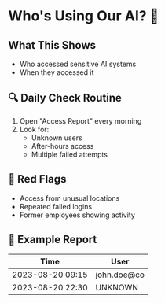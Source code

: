 # Who's Using Our AI? 👤

## What This Shows
- Who accessed sensitive AI systems
- When they accessed it

## 🔍 Daily Check Routine
1. Open "Access Report" every morning
2. Look for:
   - Unknown users
   - After-hours access
   - Multiple failed attempts

## 🚩 Red Flags
- Access from unusual locations
- Repeated failed logins
- Former employees showing activity

## 📌 Example Report
| Time | User |
|---------------------|----------------|
| 2023-08-20 09:15 | john.doe@co |
| 2023-08-20 22:30 | UNKNOWN | ❗Report this
